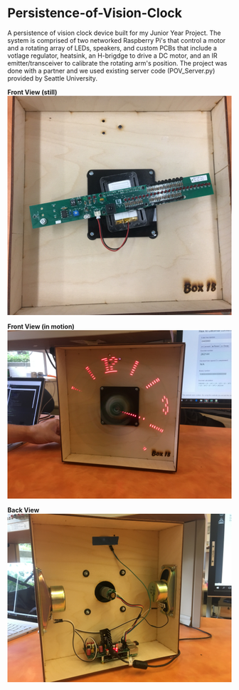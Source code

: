 # Persistence-of-Vision-Clock
A persistence of vision clock device built for my Junior Year Project. The system is comprised of two networked Raspberry Pi's that control a motor and a rotating array of LEDs, speakers, and custom PCBs that include a votlage regulator, heatsink, an H-brigdge to drive a DC motor, and an IR emitter/transceiver to calibrate the rotating arm's position. The project was done with a partner and we used existing server code (POV_Server.py) provided by Seattle University. 

**Front View (still)**
![Front](https://github.com/carregh1/Persistence-of-Vision-Clock/blob/master/IMG_3729.jpg)

**Front View (in motion)**
![Motion](https://github.com/carregh1/Persistence-of-Vision-Clock/blob/master/IMG_3722.JPG)

**Back View**
![Back](https://github.com/carregh1/Persistence-of-Vision-Clock/blob/master/IMG_3726.JPG)
